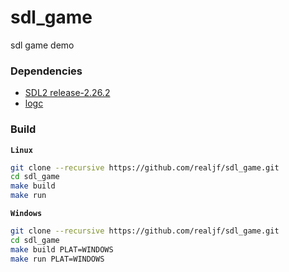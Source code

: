 # sdl_game

sdl game demo

### Dependencies

- [SDL2 release-2.26.2](https://github.com/libsdl-org/SDL/tree/SDL2)
- [logc](https://github.com/realjf/logc.git)

### Build

**`Linux`**

```sh
git clone --recursive https://github.com/realjf/sdl_game.git
cd sdl_game
make build
make run
```

**`Windows`**

```sh
git clone --recursive https://github.com/realjf/sdl_game.git
cd sdl_game
make build PLAT=WINDOWS
make run PLAT=WINDOWS

```
